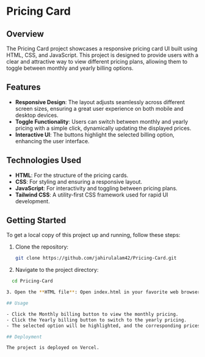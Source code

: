 # Pricing Card

## Overview

The Pricing Card project showcases a responsive pricing card UI built using HTML, CSS, and JavaScript. This project is designed to provide users with a clear and attractive way to view different pricing plans, allowing them to toggle between monthly and yearly billing options.

## Features

- **Responsive Design**: The layout adjusts seamlessly across different screen sizes, ensuring a great user experience on both mobile and desktop devices.
- **Toggle Functionality**: Users can switch between monthly and yearly pricing with a simple click, dynamically updating the displayed prices.
- **Interactive UI**: The buttons highlight the selected billing option, enhancing the user interface.

## Technologies Used

- **HTML**: For the structure of the pricing cards.
- **CSS**: For styling and ensuring a responsive layout.
- **JavaScript**: For interactivity and toggling between pricing plans.
- **Tailwind CSS**: A utility-first CSS framework used for rapid UI development.

## Getting Started

To get a local copy of this project up and running, follow these steps:

1. Clone the repository:

   ```bash
   git clone https://github.com/jahirulalam42/Pricing-Card.git

2. Navigate to the project directory:

  ```bash
    cd Pricing-Card

3. Open the **HTML file**: Open index.html in your favorite web browser to view the project.

## Usage

 - Click the Monthly billing button to view the monthly pricing.
 - Click the Yearly billing button to switch to the yearly pricing.
 - The selected option will be highlighted, and the corresponding prices will be displayed.

 ## Deployment

 The project is deployed on Vercel.